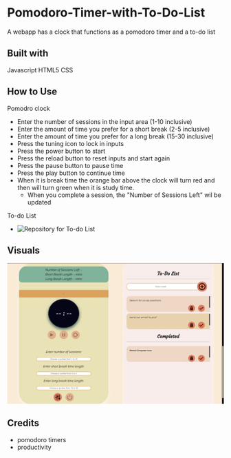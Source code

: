# Pomodoro-Timer-with-To-Do-List
A webapp has a clock that functions as a pomodoro timer and a to-do list

## Built with
Javascript
HTML5
CSS

## How to Use
Pomodro clock
- Enter the number of sessions in the input area (1-10 inclusive)
- Enter the amount of time you prefer for a short break (2-5 inclusive)
- Enter the amount of time you prefer for a long break (15-30 inclusive)
- Press the tuning icon to lock in inputs
- Press the power button to start
- Press the reload button to reset inputs and start again
- Press the pause button to pause time
- Press the play button to continue time
- When it is break time the orange bar above the clock will turn red and then will turn green when it is study time.
  - When you complete a session, the "Number of Sessions Left" wil be updated
  
 To-do List
 - ![Repository for To-do List](https://github.com/xvxvdee/Todo-List)
 
## Visuals
![Pomodoro and list visuals](https://github.com/xvxvdee/Pomodoro-Timer-with-To-Do-List/blob/master/pomodoroi.jpg)


## Credits
- pomodoro timers
- productivity
